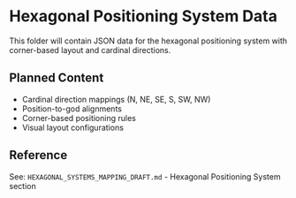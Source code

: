 # Hexagonal Positioning System Data

This folder will contain JSON data for the hexagonal positioning system with corner-based layout and cardinal directions.

## Planned Content
- Cardinal direction mappings (N, NE, SE, S, SW, NW)
- Position-to-god alignments
- Corner-based positioning rules
- Visual layout configurations

## Reference
See: `HEXAGONAL_SYSTEMS_MAPPING_DRAFT.md` - Hexagonal Positioning System section
